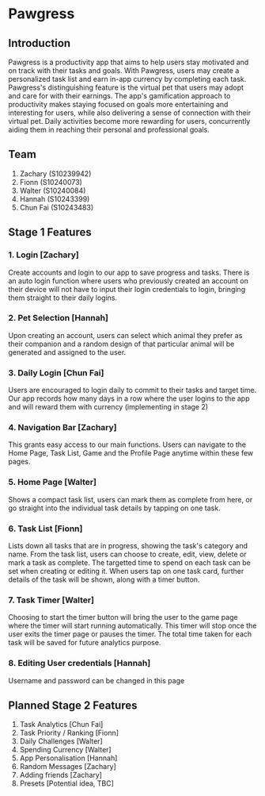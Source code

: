 # Pawgress
## Introduction
Pawgress is a productivity app that aims to help users stay motivated and on track with their tasks and goals. With Pawgress, users may create a personalized task list and earn in-app currency by completing each task. Pawgress's distinguishing feature is the virtual pet that users may adopt and care for with their earnings. The app's gamification approach to productivity makes staying focused on goals more entertaining and interesting for users, while also delivering a sense of connection with their virtual pet. Daily activities become more rewarding for users, concurrently aiding them in reaching their personal and professional goals.
## Team
1. Zachary (S10239942)
2. Fionn (S10240073)
3. Walter (S10240084)
4. Hannah (S10243399)
5. Chun Fai (S10243483)

## Stage 1 Features
### 1. Login [Zachary]
Create accounts and login to our app to save progress and tasks. There is an auto login function where users who previously created an account on their device will not have to input their login credentials to login, bringing them straight to their daily logins.

### 2. Pet Selection [Hannah]
Upon creating an account, users can select which animal they prefer as their companion and a random design of that particular animal will be generated and assigned to the user.

### 3. Daily Login [Chun Fai]
Users are encouraged to login daily to commit to their tasks and target time. Our app records how many days in a row where the user logins to the app and will reward them with currency (implementing in stage 2)

### 4. Navigation Bar [Zachary]
This grants easy access to our main functions. Users can navigate to the Home Page, Task List, Game and the Profile Page anytime within these few pages.

### 5. Home Page [Walter]
Shows a compact task list, users can mark them as complete from here, or go straight into the individual task details by tapping on one task.

### 6. Task List [Fionn]
Lists down all tasks that are in progress, showing the task's category and name. From the task list, users can choose to create, edit, view, delete or mark a task as complete. The targetted time to spend on each task can be set when creating or editing it. When users tap on one task card, further details of the task will be shown, along with a timer button.

### 7. Task Timer [Walter]
Choosing to start the timer button will bring the user to the game page where the timer will start running automatically. This timer will stop once the user exits the timer page or pauses the timer. The total time taken for each task will be saved for future analytics purpose.

### 8. Editing User credentials [Hannah]
Username and password can be changed in this page

 
## Planned Stage 2 Features
1. Task Analytics [Chun Fai]
2. Task Priority / Ranking [Fionn]
3. Daily Challenges [Walter]
4. Spending Currency [Walter]
5. App Personalisation [Hannah]
6. Random Messages [Zachary]
7. Adding friends [Zachary]
8. Presets [Potential idea, TBC]

